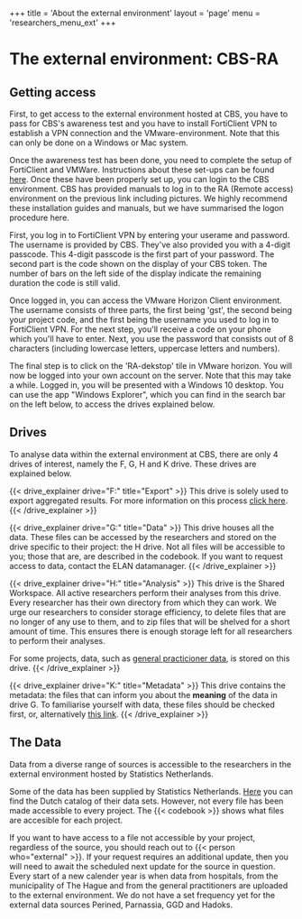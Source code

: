 +++
title = 'About the external environment'
layout = 'page'
menu = 'researchers_menu_ext'
+++

# The external environment: CBS-RA

## Getting access
First, to get access to the external environment hosted at CBS, you have to pass for CBS's awareness test and you have to install FortiClient VPN to establish a VPN connection and the VMware-environment. Note that this can only be done on a Windows or Mac system. 

Once the awareness test has been done, you need to complete the setup of FortiClient and VMWare. Instructions about these set-ups can be found [here](https://cbs.nl/en-gb/our-services/customised-services-microdata/microdata-conducting-your-own-research/log-in-to-ra). Once these have been properly set up, you can login to the CBS environment. CBS has provided manuals to log in to the RA (Remote access) environment on the previous link including pictures. We highly recommend these installation guides and manuals, but we have summarised the logon procedure here.

First, you log in to FortiClient VPN by entering your userame and password. The username is provided by CBS. They've also provided you with a 4-digit passcode. This 4-digit passcode is the first part of your password. The second part is the code shown on the display of your CBS token. The number of bars on the left side of the display indicate the remaining duration the code is still valid.

Once logged in, you can access the VMware Horizon Client environment. The username consists of three parts, the first being 'gst', the second being your project code, and the first being the username you used to log in to FortiClient VPN. For the next step, you'll receive a code on your phone which you'll have to enter. Next, you use the password that consists out of 8 characters (including lowercase letters, uppercase letters and numbers).

The final step is to click on the 'RA-dekstop' tile in VMware horizon. You will now be logged into your own account on the server. Note that this may take a while. Logged in, you will be presented with a Windows 10 desktop. You can use the app "Windows Explorer", which you can find in the search bar on the left below, to access the drives explained below.

## Drives
To analyse data within the external environment at CBS, there are only 4 drives of interest, namely the F, G, H and K drive. These drives are explained below.

{{< drive_explainer drive="F:" title="Export" >}}
This drive is solely used to export aggregated results. For more information on this process <a href="../exporting_data">click here</a>.
{{< /drive_explainer >}}

{{< drive_explainer drive="G:" title="Data" >}}
This drive houses all the data. These files can be accessed by the researchers and stored on the drive specific to their project: the H drive. Not all files will be accessible to you; those that are, are described in the codebook. If you want to request access to data, contact the ELAN datamanager.
{{< /drive_explainer >}}

{{< drive_explainer drive="H:" title="Analysis" >}}
This drive is the Shared Workspace. All active researchers perform their analyses from this drive. Every researcher has their own directory from which they can work. We urge our researchers to consider storage efficiency, to delete files that are no longer of any use to them, and to zip files that will be shelved for a short amount of time. This ensures there is enough storage left for all researchers to perform their analyses.</p>
<p>
For some projects, data, such as <a href="../gp_data" alt="General Practitioner data">general practicioner data</a>, is stored on this drive.
{{< /drive_explainer >}}

{{< drive_explainer drive="K:" title="Metadata" >}}
This drive contains the metadata: the files that can inform you about the <b>meaning</b> of the data in drive G. To familiarise yourself with data, these files should be checked first, or, alternatively <a href="https://www.cbs.nl/nl-nl/onze-diensten/maatwerk-en-microdata/microdata-zelf-onderzoek-doen/catalogus-microdata" target="_blank">this link</a>.
{{< /drive_explainer >}}

## The Data
Data from a diverse range of sources is accessible to the researchers in the external environment hosted by Statistics Netherlands.

Some of the data has been supplied by Statistics Netherlands. [Here](https://www.cbs.nl/nl-nl/onze-diensten/maatwerk-en-microdata/microdata-zelf-onderzoek-doen/catalogus-microdata) you can find the Dutch catalog of their data sets. However, not every file has been made accessible to every project. The {{< codebook >}} shows what files are accesible for each project.

If you want to have access to a file not accessible by your project, regardless of the source, you should reach out to {{< person who="external" >}}. If your request requires an additional update, then you will need to await the scheduled next update for the source in question. Every start of a new calender year is when data from hospitals, from the municipality of The Hague and from the general practitioners are uploaded to the external environment. We do not have a set frequency yet for the external data sources Perined, Parnassia, GGD and Hadoks.

